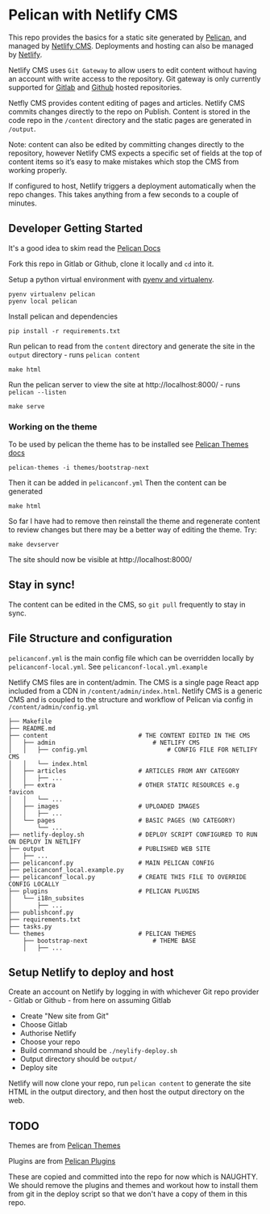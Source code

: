 # Pelican with Netlify CMS

This repo provides the basics for a static site generated by [Pelican](https://blog.getpelican.com/), and managed by [Netlify CMS](https://www.netlifycms.org/). Deployments and hosting can also be managed by [Netlify](https://app.netlify.com/). 

Netlify CMS uses `Git Gateway` to allow users to edit content without having an account with write access to the repository. Git gateway is only currently supported for [Gitlab](https://gitlab.com/) and [Github](https://github.com/) hosted repositories.

Netfly CMS provides content editing of pages and articles. Netlify CMS commits changes directly to the repo on Publish.  Content is stored in the code repo in the `/content` directory and the static pages are generated in `/output`.

Note: content can also be edited by committing changes directly to the repository, however Netlify CMS expects a specific set of fields at the top of content items so it’s easy to make mistakes which stop the CMS from working properly.

If configured to host, Netlify triggers a deployment automatically when the repo changes. This takes anything from a few seconds to a couple of minutes.

## Developer Getting Started
It's a good idea to skim read the [Pelican Docs](https://docs.getpelican.com/en/stable/install.html)

Fork this repo in Gitlab or Github, clone it locally and `cd` into it. 

Setup a python virtual environment with [pyenv and virtualenv](https://github.com/pyenv/pyenv-virtualenv).
```
pyenv virtualenv pelican
pyenv local pelican
```

Install pelican and dependencies
```
pip install -r requirements.txt
```

Run pelican to read from the `content` directory and generate the site in the `output` directory - runs `pelican content`
```
make html
```

Run the pelican server to view the site at http://localhost:8000/ - runs `pelican --listen`
```
make serve
```

### Working on the theme

To be used by pelican the theme has to be installed see [Pelican Themes docs](http://docs.getpelican.com/en/stable/pelican-themes.html)
```
pelican-themes -i themes/bootstrap-next
```
Then it can be added in `pelicanconf.yml`
Then the content can be generated 
```
make html
```
So far I have had to remove then reinstall the theme and regenerate content to review changes but there may be a better way of editing the theme. Try:
```
make devserver
```

The site should now be visible at http://localhost:8000/

## Stay in sync!
The content can be edited in the CMS, so `git pull` frequently to stay in sync.

## File Structure and configuration

`pelicanconf.yml` is the main config file which can be overridden locally by `pelicanconf-local.yml`. See `pelicanconf-local.yml.example`

Netlify CMS files are in content/admin. The CMS is a single page React app included from a CDN in `/content/admin/index.html`. Netlify CMS is a generic CMS and is coupled to the structure and workflow of Pelican via config in `/content/admin/config.yml` 

```
├── Makefile
├── README.md
├── content                         # THE CONTENT EDITED IN THE CMS
│   ├── admin                           # NETLIFY CMS 
│   │   ├── config.yml                      # CONFIG FILE FOR NETLIFY CMS
│   │   └── index.html
│   ├── articles                    # ARTICLES FROM ANY CATEGORY
│   │   ├── ...
│   ├── extra                       # OTHER STATIC RESOURCES e.g favicon
│   │   └── ...
│   ├── images                      # UPLOADED IMAGES
│   │   ├── ...
│   └── pages                       # BASIC PAGES (NO CATEGORY)
│       └── ...
├── netlify-deploy.sh               # DEPLOY SCRIPT CONFIGURED TO RUN ON DEPLOY IN NETLIFY 
├── output                          # PUBLISHED WEB SITE
│   ├── ...
├── pelicanconf.py                  # MAIN PELICAN CONFIG
├── pelicanconf_local.example.py    
├── pelicanconf_local.py            # CREATE THIS FILE TO OVERRIDE CONFIG LOCALLY
├── plugins                         # PELICAN PLUGINS
│   └── i18n_subsites
│       ├── ...
├── publishconf.py
├── requirements.txt
├── tasks.py
└── themes                          # PELICAN THEMES
    ├── bootstrap-next                  # THEME BASE
    │   ├── ...

```

## Setup Netlify to deploy and host

Create an account on Netlify by logging in with whichever Git repo provider - Gitlab or Github - from here on assuming Gitlab

* Create "New site from Git"
* Choose Gitlab
* Authorise Netlify
* Choose your repo
* Build command should be `./neylify-deploy.sh`
* Output directory should be `output/`
* Deploy site

Netlify will now clone your repo, run `pelican content` to generate the site HTML in the output directory, and then host the output directory on the web.


## TODO
Themes are from [Pelican Themes](https://github.com/getpelican/pelican-themes)

Plugins are from [Pelican Plugins](https://github.com/getpelican/pelican-plugins)

These are copied and committed into the repo for now which is NAUGHTY. We should remove the plugins and themes and workout how to install them from git in the deploy script so that we don't have a copy of them in this repo.




